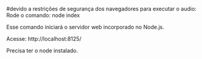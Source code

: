 #devido a restrições de segurança dos navegadores para executar o audio:
Rode o comando: node index

Esse comando iniciará o servidor web incorporado no Node.js.

Acesse: http://localhost:8125/

Precisa ter o node instalado.
